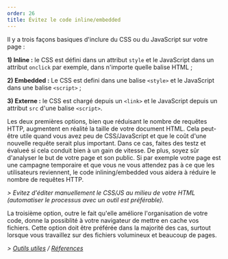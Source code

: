 ```yaml
---
order: 26
title: Évitez le code inline/embedded
---
```


Il y a trois façons basiques d'inclure du CSS ou du JavaScript sur votre page :

**1) Inline :** le CSS est défini dans un attribut `style` et le JavaScript dans un attribut `onclick` par exemple, dans n'importe quelle balise HTML ;

**2) Embedded :** Le CSS est defini dans une balise `<style>` et le JavaScript dans une balise `<script>` ;

**3) Externe :** le CSS est chargé depuis un `<link>` et le JavaScript depuis un attribut `src` d'une balise `<script>`.

Les deux premières options, bien que réduisant le nombre de requêtes HTTP, augmentent en réalité la taille de votre document HTML. Cela peut-être utile quand vous avez peu de CSS/JavaScript et que le coût d'une nouvelle requête serait plus important. Dans ce cas, faites des testz et évalueé si cela conduit bien à un gain de vitesse. De plus, soyez sûr d'analyser le but de votre page et son public. Si par exemple votre page est une campagne temporaire et que vous ne vous attendez pas à ce que les utilisateurs reviennent, le code inlining/embedded vous aidera à réduire le nombre de requêtes HTTP.

*> Evitez d'éditer manuellement le CSS/JS au milieu de votre HTML (automatiser le processus avec un outil est préférable).*

La troisième option, outre le fait qu'elle améliore l'organisation de votre code, donne la possiblité à votre navigateur de mettre en cache vos fichiers. Cette option doit être préférée dans la majorité des cas, surtout lorsque vous travaillez sur des fichiers volumineux et beaucoup de pages.

*> [Outils utiles](https://github.com/zenorocha/browser-diet/wiki/Tools#wiki-avoid-inlineembedded-code) / [Réferences](https://github.com/zenorocha/browser-diet/wiki/References#avoid-inlineembedded-code)*
